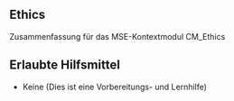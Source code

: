 ## Ethics
Zusammenfassung für das MSE-Kontextmodul CM_Ethics

## Erlaubte Hilfsmittel
 * Keine (Dies ist eine Vorbereitungs- und Lernhilfe)
